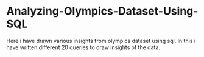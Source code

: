# Analyzing-Olympics-Dataset-Using-SQL
Here i have drawn various insights from olympics dataset using sql. In this i have written different 20 queries to draw insights of the data.
